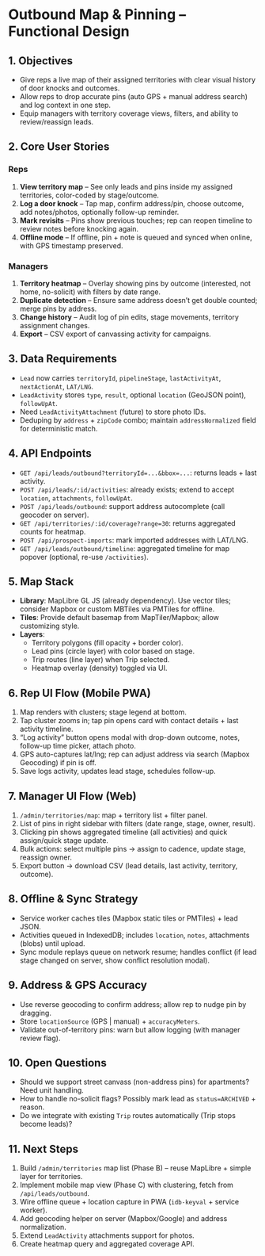 # Outbound Map & Pinning – Functional Design

## 1. Objectives

- Give reps a live map of their assigned territories with clear visual history of door knocks and outcomes.
- Allow reps to drop accurate pins (auto GPS + manual address search) and log context in one step.
- Equip managers with territory coverage views, filters, and ability to review/reassign leads.

## 2. Core User Stories

### Reps

1. **View territory map** – See only leads and pins inside my assigned territories, color-coded by stage/outcome.
2. **Log a door knock** – Tap map, confirm address/pin, choose outcome, add notes/photos, optionally follow-up reminder.
3. **Mark revisits** – Pins show previous touches; rep can reopen timeline to review notes before knocking again.
4. **Offline mode** – If offline, pin + note is queued and synced when online, with GPS timestamp preserved.

### Managers

1. **Territory heatmap** – Overlay showing pins by outcome (interested, not home, no-solicit) with filters by date range.
2. **Duplicate detection** – Ensure same address doesn’t get double counted; merge pins by address.
3. **Change history** – Audit log of pin edits, stage movements, territory assignment changes.
4. **Export** – CSV export of canvassing activity for campaigns.

## 3. Data Requirements

- `Lead` now carries `territoryId`, `pipelineStage`, `lastActivityAt`, `nextActionAt`, `LAT/LNG`.
- `LeadActivity` stores `type`, `result`, optional `location` (GeoJSON point), `followUpAt`.
- Need `LeadActivityAttachment` (future) to store photo IDs.
- Deduping by `address` + `zipCode` combo; maintain `addressNormalized` field for deterministic match.

## 4. API Endpoints

- `GET /api/leads/outbound?territoryId=...&bbox=...`: returns leads + last activity.
- `POST /api/leads/:id/activities`: already exists; extend to accept `location`, `attachments`, `followUpAt`.
- `POST /api/leads/outbound`: support address autocomplete (call geocoder on server).
- `GET /api/territories/:id/coverage?range=30`: returns aggregated counts for heatmap.
- `POST /api/prospect-imports`: mark imported addresses with LAT/LNG.
- `GET /api/leads/outbound/timeline`: aggregated timeline for map popover (optional, re-use `/activities`).

## 5. Map Stack

- **Library**: MapLibre GL JS (already dependency). Use vector tiles; consider Mapbox or custom MBTiles via PMTiles for offline.
- **Tiles**: Provide default basemap from MapTiler/Mapbox; allow customizing style.
- **Layers**:
  - Territory polygons (fill opacity + border color).
  - Lead pins (circle layer) with color based on stage.
  - Trip routes (line layer) when Trip selected.
  - Heatmap overlay (density) toggled via UI.

## 6. Rep UI Flow (Mobile PWA)

1. Map renders with clusters; stage legend at bottom.
2. Tap cluster zooms in; tap pin opens card with contact details + last activity timeline.
3. “Log activity” button opens modal with drop-down outcome, notes, follow-up time picker, attach photo.
4. GPS auto-captures lat/lng; rep can adjust address via search (Mapbox Geocoding) if pin is off.
5. Save logs activity, updates lead stage, schedules follow-up.

## 7. Manager UI Flow (Web)

1. `/admin/territories/map`: map + territory list + filter panel.
2. List of pins in right sidebar with filters (date range, stage, owner, result).
3. Clicking pin shows aggregated timeline (all activities) and quick assign/quick stage update.
4. Bulk actions: select multiple pins → assign to cadence, update stage, reassign owner.
5. Export button → download CSV (lead details, last activity, territory, outcome).

## 8. Offline & Sync Strategy

- Service worker caches tiles (Mapbox static tiles or PMTiles) + lead JSON.
- Activities queued in IndexedDB; includes `location`, `notes`, attachments (blobs) until upload.
- Sync module replays queue on network resume; handles conflict (if lead stage changed on server, show conflict resolution modal).

## 9. Address & GPS Accuracy

- Use reverse geocoding to confirm address; allow rep to nudge pin by dragging.
- Store `locationSource` (GPS | manual) + `accuracyMeters`.
- Validate out-of-territory pins: warn but allow logging (with manager review flag).

## 10. Open Questions

- Should we support street canvass (non-address pins) for apartments? Need unit handling.
- How to handle no-solicit flags? Possibly mark lead as `status=ARCHIVED` + reason.
- Do we integrate with existing `Trip` routes automatically (Trip stops become leads)?

## 11. Next Steps

1. Build `/admin/territories` map list (Phase B) – reuse MapLibre + simple layer for territories.
2. Implement mobile map view (Phase C) with clustering, fetch from `/api/leads/outbound`.
3. Wire offline queue + location capture in PWA (`idb-keyval` + service worker).
4. Add geocoding helper on server (Mapbox/Google) and address normalization.
5. Extend `LeadActivity` attachments support for photos.
6. Create heatmap query and aggregated coverage API.
